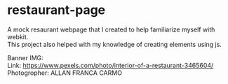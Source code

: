 # restaurant-page
A mock resaurant webpage that I created to help familiarize myself with webkit.  
This project also helped with my knowledge of creating elements using js.  
  
Banner IMG:  
Link: https://www.pexels.com/photo/interior-of-a-restaurant-3465604/  
Photogropher: ALLAN FRANCA CARMO  
